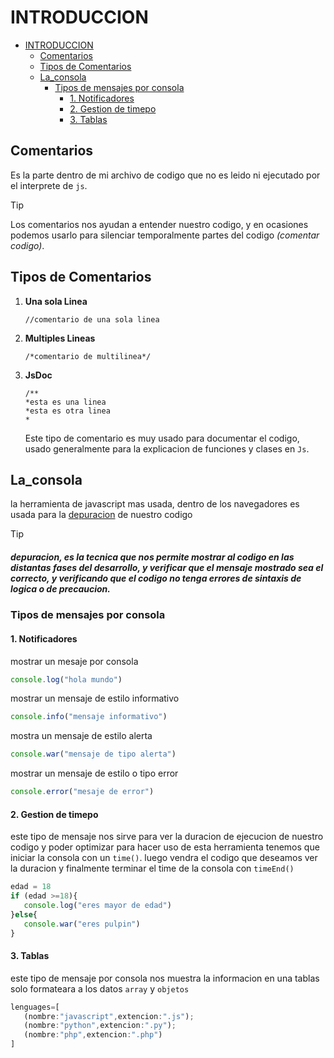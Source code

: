 # INTRODUCCION
- [INTRODUCCION](#introduccion)
  - [Comentarios](#comentarios)
  - [Tipos de Comentarios](#tipos-de-comentarios)
  - [La\_consola](#la_consola)
    - [Tipos de mensajes por consola](#tipos-de-mensajes-por-consola)
      - [1. Notificadores](#1-notificadores)
      - [2. Gestion de timepo](#2-gestion-de-timepo)
      - [3. Tablas](#3-tablas)
  
## Comentarios
Es la parte dentro de mi archivo de codigo que no es leido ni ejecutado por el interprete de `js`.
> [!TIP]
> Los comentarios nos ayudan a entender nuestro codigo, y en ocasiones podemos usarlo para silenciar temporalmente partes del codigo *(comentar codigo)*.

## Tipos de Comentarios
1. **Una sola Linea**
   ```
   //comentario de una sola linea
   ```
2. **Multiples Lineas**
   ```
   /*comentario de multilinea*/
   ```
3. **JsDoc**
   ```
   /**
   *esta es una linea
   *esta es otra linea
   *
   ```
   Este tipo de comentario es muy usado para documentar el codigo, usado generalmente para la explicacion de funciones y clases en `Js`.

## La_consola
la herramienta de javascript mas usada, dentro de los navegadores es usada para la [depuracion](#depuracion) de nuestro codigo
> [!TIP]
> ##### depuracion, es la tecnica que nos permite mostrar al codigo en las distantas fases del desarrollo, y verificar que el mensaje mostrado sea el correcto, y verificando que el codigo no tenga errores de sintaxis de logica o de precaucion.


### Tipos de mensajes por consola 
#### 1. Notificadores
mostrar un mesaje  por consola 
```js
console.log("hola mundo")
```
mostrar un mensaje de estilo informativo
```js
console.info("mensaje informativo")
```
mostra un mensaje de estilo alerta
```js
console.war("mensaje de tipo alerta")
```
mostrar un mensaje de estilo o tipo error
```js
console.error("mesaje de error")
```
#### 2. Gestion de timepo
este tipo de mensaje nos sirve para ver la duracion de ejecucion de nuestro codigo y poder optimizar para hacer uso de esta herramienta tenemos que iniciar la consola con un `time()`. luego vendra el codigo que deseamos ver la duracion y finalmente terminar el time de la consola con `timeEnd()`
```js
edad = 18
if (edad >=18){
   console.log("eres mayor de edad")
}else{
   console.war("eres pulpin")
}
```
#### 3. Tablas
este tipo de mensaje por consola nos muestra la informacion en una tablas solo formateara a los datos `array` y `objetos`
```js
lenguages=[
   (nombre:"javascript",extencion:".js");
   (nombre:"python",extencion:".py");
   (nombre:"php",extencion:".php")
]
```